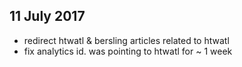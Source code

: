 

## 11 July 2017
- redirect htwatl & bersling articles related to htwatl
- fix analytics id. was pointing to htwatl for ~ 1 week
